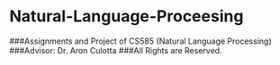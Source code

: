 # Natural-Language-Proceesing

###Assignments and Project of CS585 (Natural Language Processing)
###Advisor: Dr. Aron Culotta
###All Rights are Reserved.
